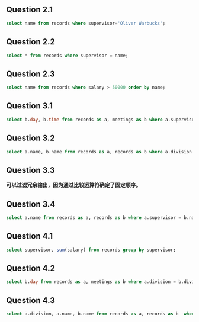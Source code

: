 ## Question 2.1
```sql
select name from records where supervisor='Oliver Warbucks';
```

## Question 2.2
```sql
select * from records where supervisor = name;
```

## Question 2.3
```sql
select name from records where salary > 50000 order by name;
```

## Question 3.1
```sql
select b.day, b.time from records as a, meetings as b where a.supervisor = 'Oliver Warbucks' and a.division = b.division;
```

## Question 3.2
```sql
select a.name, b.name from records as a, records as b where a.division = b.division and a.name < b.name;
```

## Question 3.3
**可以过滤冗余输出，因为通过比较运算符确定了固定顺序。**

## Question 3.4
```sql
select a.name from records as a, records as b where a.supervisor = b.name and a.division <> b.division;
```

## Question 4.1
```sql
select supervisor, sum(salary) from records group by supervisor;
```

## Question 4.2
```sql
select b.day from records as a, meetings as b where a.division = b.division group by b.day having count(*) < 5;
```

## Question 4.3
```sql
select a.division, a.name, b.name from records as a, records as b  where a.division = b.division and a.salary + b.salary < 100000 and a.name < b.name;
```
